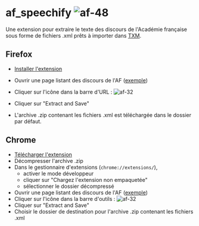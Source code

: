 # af_speechify ![af-48](https://github.com/fmoncomble/af_speechify/assets/59739627/ee868342-8616-46e4-acbe-4527799772ce)


Une extension pour extraire le texte des discours de l'Académie française sous forme de fichiers .xml prêts à importer dans [TXM](https://txm.gitpages.huma-num.fr/textometrie/).

## Firefox
- [Installer l'extension](https://github.com/fmoncomble/af_speechify/releases/download/v0.1/af_speechify_ff.xpi)
- Ouvrir une page listant des discours de l'AF ([exemple](https://www.academie-francaise.fr/les-immortels/discours-et-travaux-academiques))
- Cliquer sur l'icône dans la barre d'URL : ![af-32](https://github.com/fmoncomble/af_speechify/assets/59739627/19350e34-71a3-403a-94c3-bfb57138803e)

- Cliquer sur "Extract and Save"
- L'archive .zip contenant les fichiers .xml est téléchargée dans le dossier par défaut.

## Chrome
- [Télécharger l'extension](https://github.com/fmoncomble/af_speechify/releases/download/v0.1/af_speechify_chrome.zip)
- Décompresser l'archive .zip
- Dans le gestionnaire d'extensions (`chrome://extensions/`),
  - activer le mode développeur
  - cliquer sur "Chargez l'extension non empaquetée"
  - sélectionner le dossier décompressé
- Ouvrir une page listant des discours de l'AF ([exemple](https://www.academie-francaise.fr/les-immortels/discours-et-travaux-academiques))
- Cliquer sur l'icône dans la barre d'outils : ![af-32](https://github.com/fmoncomble/af_speechify/assets/59739627/19350e34-71a3-403a-94c3-bfb57138803e)
- Cliquer sur "Extract and Save"
- Choisir le dossier de destination pour l'archive .zip contenant les fichiers .xml

